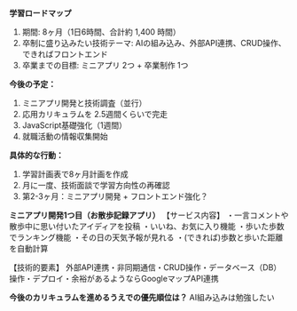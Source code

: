 **学習ロードマップ**
1.  期間: 8ヶ月（1日6時間、合計約 1,400 時間）
2.  卒制に盛り込みたい技術テーマ: AIの組み込み、外部API連携、CRUD操作、できればフロントエンド
3.  卒業までの目標: ミニアプリ 2つ + 卒業制作 1つ

**今後の予定：**
1.  ミニアプリ開発と技術調査（並行）
2.  応用カリキュラムを 2.5週間くらいで完走
3.  JavaScript基礎強化（1週間）
4.  就職活動の情報収集開始

**具体的な行動：**
1.  学習計画表で8ヶ月計画を作成
2.  月に一度、技術面談で学習方向性の再確認
3.  第2-3ヶ月：ミニアプリ開発 + フロントエンド強化？

**ミニアプリ開発1つ目（お散歩記録アプリ）**
【サービス内容】
  ・一言コメントや散歩中に思い付いたアイディアを投稿
  ・いいね、お気に入り機能
  ・歩いた歩数でランキング機能
  ・その日の天気予報が見れる
  ・(できれば)歩数と歩いた距離を自動計算

【技術的要素】
  外部API連携・非同期通信・CRUD操作・データベース（DB）操作・デプロイ・余裕があるようならGoogleマップAPI連携

**今後のカリキュラムを進めるうえでの優先順位は？**
AI組み込みは勉強したい
